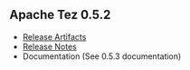<!--
   Licensed to the Apache Software Foundation (ASF) under one or more
   contributor license agreements.  See the NOTICE file distributed with
   this work for additional information regarding copyright ownership.
   The ASF licenses this file to You under the Apache License, Version 2.0
   (the "License"); you may not use this file except in compliance with
   the License.  You may obtain a copy of the License at

       http://www.apache.org/licenses/LICENSE-2.0

   Unless required by applicable law or agreed to in writing, software
   distributed under the License is distributed on an "AS IS" BASIS,
   WITHOUT WARRANTIES OR CONDITIONS OF ANY KIND, either express or implied.
   See the License for the specific language governing permissions and
   limitations under the License.
-->

<head><title>Apache Tez 0.5.2</title></head>

Apache Tez 0.5.2
----------------

- [Release Artifacts](http://www.apache.org/dyn/closer.cgi/tez/0.5.2/)
- [Release Notes](0.5.2/release-notes.txt)
- Documentation (See 0.5.3 documentation)

